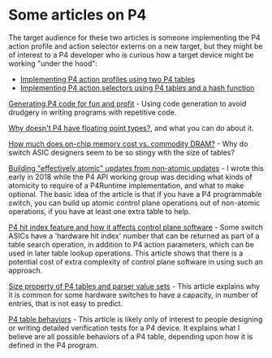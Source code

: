 # Some articles on P4

The target audience for these two articles is someone implementing the
P4 action profile and action selector externs on a new target, but
they might be of interest to a P4 developer who is curious how a
target device might be working "under the hood":

+ [Implementing P4 action profiles using two P4
  tables](/action-profile-and-selector/README-action-profile.md)
+ [Implementing P4 action selectors using P4 tables and a hash
  function](/action-profile-and-selector/README-action-selector-variant-comparison.md)

[Generating P4 code for fun and profit](/code-generation/README.md) -
Using code generation to avoid drudgery in writing programs with
repetitive code.

[Why doesn't P4 have floating point
types?](floating-point-operations.md), and what you can do about it.

[How much does on-chip memory cost vs. commodity
DRAM?](cost-of-high-speed-storage.md) - Why do switch ASIC designers
seem to be so stingy with the size of tables?

[Building "effectively atomic" updates from non-atomic
updates](indirection-helps-with-atomicity.md) - I wrote this early in
2018 while the P4 API working group was deciding what kinds of
atomicity to require of a P4Runtime implementation, and what to make
optional.  The basic idea of the article is that if you have a P4
programmable switch, you can build up atomic control plane operations
out of non-atomic operations, if you have at least one extra table to
help.

[P4 hit index feature and how it affects control plane
software](p4-hit-index-and-p4runtime.md) - Some switch ASICs have a
'hardware hit index' number that can be returned as part of a table
search operation, in addition to P4 action parameters, which can be
used in later table lookup operations.  This article shows that there
is a potential cost of extra complexity of control plane software in
using such an approach.

[Size property of P4 tables and parser value
sets](p4-table-and-parser-value-set-sizes.md) - This article explains
why it is common for some hardware switches to have a capacity, in
number of entries, that is not easy to predict.

[P4 table behaviors](p4-table-behaviors.md) - This article is likely
only of interest to people designing or writing detailed verification
tests for a P4 device.  It explains what I believe are all possible
behaviors of a P4 table, depending upon how it is defined in the P4
program.
